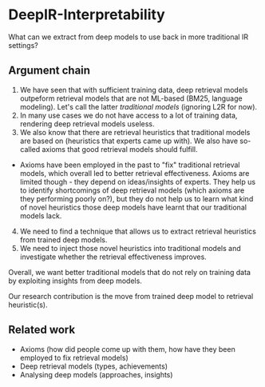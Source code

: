 # DeepIR-Interpretability
What can we extract from deep models to use back in more traditional IR settings?

## Argument chain
1. We have seen that with sufficient training data, deep retrieval models outpeform retrieval models that are not ML-based (BM25, language modeling). Let's call the latter *traditional models* (ignoring L2R for now).
2. In many use cases we do not have access to a lot of training data, rendering deep retrieval models useless.
3. We also know that there are retrieval heuristics that traditional models are based on (heuristics that experts came up with). We also have so-called axioms that good retrieval models should fulfill.
  - Axioms have been employed in the past to "fix" traditional retrieval models, which overall led to better retrieval effectiveness. Axioms are limited though - they depend on ideas/insights of experts. They help us to identify shortcomings of deep retrieval models (which axioms are they performing poorly on?), but they do not help us to learn what kind of novel heuristics those deep models have learnt that our traditional models lack.
4. We need to find a technique that allows us to extract retrieval heuristics from trained deep models.
5. We need to inject those novel heuristics into traditional models and investigate whether the retrieval effectiveness improves.

Overall, we want better traditional models that do not rely on training data by exploiting insights from deep models.

Our research contribution is the move from trained deep model to retrieval heuristic(s).

## Related work
- Axioms (how did people come up with them, how have they been employed to fix retrieval models)
- Deep retrieval models (types, achievements)
- Analysing deep models (approaches, insights)
